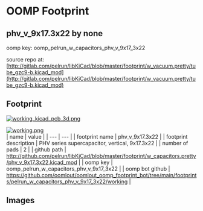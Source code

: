 # OOMP Footprint  
## phv_v_9x17.3x22  by none  
  
oomp key: oomp_pelrun_w_capacitors_phv_v_9x17_3x22  
  
source repo at: [http://gitlab.com/pelrun/libKiCad/blob/master/footprint/w_vacuum.pretty/tube_gzc9-b.kicad_mod](http://gitlab.com/pelrun/libKiCad/blob/master/footprint/w_vacuum.pretty/tube_gzc9-b.kicad_mod)  
## Footprint  
  
[![working_kicad_pcb_3d.png](working_kicad_pcb_3d_600.png)](working_kicad_pcb_3d.png)  
  
[![working.png](working_600.png)](working.png)  
| name | value | 
| --- | --- | 
| footprint name | phv_v_9x17.3x22 | 
| footprint description | PHV series supercapacitor, vertical, 9x17.3x22 | 
| number of pads | 2 | 
| github path | http://github.com/pelrun/libKiCad/blob/master/footprint/w_capacitors.pretty/phv_v_9x17.3x22.kicad_mod | 
| oomp key | oomp_pelrun_w_capacitors_phv_v_9x17_3x22 | 
| oomp bot github | https://github.com/oomlout/oomlout_oomp_footprint_bot/tree/main/footprints/pelrun_w_capacitors_phv_v_9x17_3x22/working | 
## Images  
